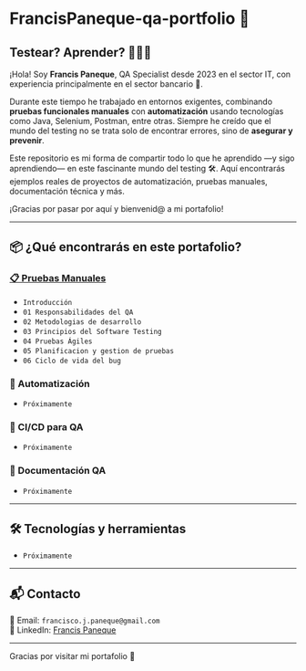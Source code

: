 # FrancisPaneque-qa-portfolio 🎯

## Testear? Aprender? 💁🏽‍♂️

¡Hola! Soy **Francis Paneque**, QA Specialist desde 2023 en el sector IT, con experiencia principalmente en el sector bancario 🏦.

Durante este tiempo he trabajado en entornos exigentes, combinando **pruebas funcionales manuales** con **automatización** usando tecnologías como Java, Selenium, Postman, entre otras. Siempre he creído que el mundo del testing no se trata solo de encontrar errores, sino de **asegurar y prevenir**.

Este repositorio es mi forma de compartir todo lo que he aprendido —y sigo aprendiendo— en este fascinante mundo del testing 🛠️. Aquí encontrarás ejemplos reales de proyectos de automatización, pruebas manuales, documentación técnica y más.

¡Gracias por pasar por aquí y bienvenid@ a mi portafolio!

---

## 📦 ¿Qué encontrarás en este portafolio?

### [📋 Pruebas Manuales](https://github.com/FrancisPaneque/FrancisPaneque-qa-portfolio/tree/main/Pruebas%20Manuales)

- `Introducción`
- `01 Responsabilidades del QA`
- `02 Metodologias de desarrollo`
- `03 Principios del Software Testing`
- `04 Pruebas Ágiles`
- `05 Planificacion y gestion de pruebas`
- `06 Ciclo de vida del bug`

### 🧪 Automatización

- `Próximamente`

### 🔁 CI/CD para QA

- `Próximamente`

### 📄 Documentación QA

- `Próximamente`

---

## 🛠️ Tecnologías y herramientas

- `Próximamente`

---

## 📬 Contacto

📧 Email: `francisco.j.paneque@gmail.com`  
🔗 LinkedIn: [Francis Paneque](https://www.linkedin.com/in/francis-paneque-21092a252/)

---

Gracias por visitar mi portafolio 🙌
